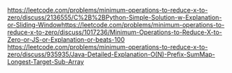 https://leetcode.com/problems/minimum-operations-to-reduce-x-to-zero/discuss/2136555/C%2B%2BPython-Simple-Solution-w-Explanation-or-Sliding-Window
​
https://leetcode.com/problems/minimum-operations-to-reduce-x-to-zero/discuss/1017236/Minimum-Operations-to-Reduce-X-to-Zero-or-JS-or-Explanation-or-beats-100
​
https://leetcode.com/problems/minimum-operations-to-reduce-x-to-zero/discuss/935935/Java-Detailed-Explanation-O(N)-Prefix-SumMap-Longest-Target-Sub-Array